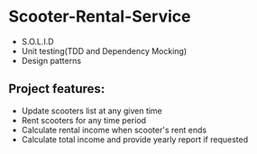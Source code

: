 # Scooter-Rental-Service

<ul>
  <li>S.O.L.I.D</li>
  <li>Unit testing(TDD and Dependency Mocking)</li>
  <li>Design patterns</li>
</ul>

## Project features:
<ul>
  <li>Update scooters list at any given time</li>
  <li>Rent scooters for any time period</li>
  <li>Calculate rental income when scooter's rent ends</li>
  <li>Calculate total income and provide yearly report if requested</li>
</ul>
